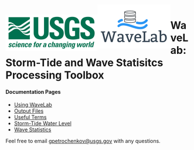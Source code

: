 <img src="./images/usgs.png" style=" padding-top: 26px; float: left"/>
<img src="./images/WaveLabLogo.png" style="float: left"/>

# WaveLab: Storm-Tide and Wave Statisitcs Processing Toolbox

#### Documentation Pages

- <a href="https://code.usgs.gov/wavelab/wavelab/-/blob/master/documentation/notebooks/gui.md">Using WaveLab</a>
- <a href="https://code.usgs.gov/wavelab/wavelab/-/blob/master/documentation/notebooks/output.md">Output Files<a/>
- <a href="https://code.usgs.gov/wavelab/wavelab/-/blob/master/documentation/notebooks/terms.md">Useful Terms</a>
- <a href="https://code.usgs.gov/wavelab/wavelab/-/blob/master/documentation/notebooks/storm-tide.md">Storm-Tide Water Level</a>
- <a href="https://code.usgs.gov/wavelab/wavelab/-/blob/master/documentation/notebooks/wave-stats.md">Wave Statistics</a>

Feel free to email gpetrochenkov@usgs.gov with any questions.
